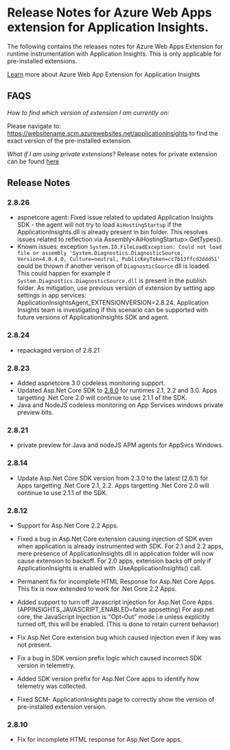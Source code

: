 # Release Notes for Azure Web Apps extension for Application Insights.

The following contains the releases notes for Azure Web Apps Extension for runtime instrumentation with Application Insights.
This is only applicable for pre-installed extensions.

[Learn](https://docs.microsoft.com/azure/azure-monitor/app/azure-web-apps)
more about Azure Web App Extension for Application Insights

## FAQS

*How to find which version of extension I am currently on:*

Please navigate to: https://websitename.scm.azurewebsites.net/applicationinsights to find the exact version of the pre-installed
extension.

*What if I am using private extensions*?
Release notes for private extension can be found [here](https://www.nuget.org/packages/Microsoft.ApplicationInsights.Azurewebsites)

## Release Notes

### 2.8.26
- aspnetcore agent: Fixed issue related to updated Application Insights SDK - the agent will not try to load `AiHostingStartup` if the ApplicationInsights.dll is already present in bin folder. This resolves issues related to reflection via Assembly\<AiHostingStartup\>.GetTypes().
- Known issues: exception `System.IO.FileLoadException: Could not load file or assembly 'System.Diagnostics.DiagnosticSource, Version=4.0.4.0, Culture=neutral, PublicKeyToken=cc7b13ffcd2ddd51'` could be thrown if another verison of `DiagnosticSource` dll is loaded. This could happen for example if `System.Diagnostics.DiagnosticSource.dll` is present in the publish folder. As mitigation, use previous version of extension by setting app settings in app services: ApplicationInsightsAgent_EXTENSIONVERSION=2.8.24. Application Insights team is investigating if this scenario can be supported with future versions of ApplicationInsights SDK and agent.

### 2.8.24
- repackaged version of 2.8.21

### 2.8.23
- Added aspnetcore 3.0 codeless monitoring support.
- Updated Asp.Net Core SDK to [2.8.0](https://github.com/microsoft/ApplicationInsights-aspnetcore/releases/tag/2.8.0) for runtimes 2.1, 2.2 and 3.0. Apps targetting .Net Core 2.0 will continue to use 2.1.1 of the SDK.
- Java and NodeJS codeless monitoring on App Services windows private preview bits.

### 2.8.21
- private preview for Java and nodeJS APM agents for AppSvcs Windows.

### 2.8.14
- Update Asp.Net Core SDK version from 2.3.0 to the latest (2.6.1) for Apps targetting .Net Core 2.1, 2.2. Apps targetting .Net Core 2.0 will continue to use 2.1.1 of the SDK.

### 2.8.12

- Support for Asp.Net Core 2.2 Apps.
- Fixed a bug in Asp.Net Core extension causing injection of SDK even when application is already instrumented with SDK. For 2.1 and 2.2 apps, mere presence of ApplicationInsights.dll in application folder will now cause extension to backoff.
For 2.0 apps, extension backs off only if ApplicationInsights is enabled with .UseApplicationInsights() call.

- Permanent fix for incomplete HTML Response for Asp.Net Core Apps. This fix is now extended to work for .Net Core 2.2 Apps.

- Added support to turn off Javascript injection for Asp.Net Core Apps. (APPINSIGHTS_JAVASCRIPT_ENABLED=false appsetting)
For asp.net core, the JavaScript Injection is "Opt-Out" mode i.e unless explicitly turned off, this will be enabled. (This is done to retain current behavior)

- Fix Asp.Net Core extension bug which caused injection even if ikey was not present.
- Fix a bug in SDK version prefix logic which caused incorrect SDK version in telemetry.

- Added SDK version prefix for Asp.Net Core apps to identify how telemetry was collected.
- Fixed SCM- ApplicationInsights page to correctly show the version of pre-installed extension version.

### 2.8.10
- Fix for incomplete HTML response for Asp.Net Core apps.
